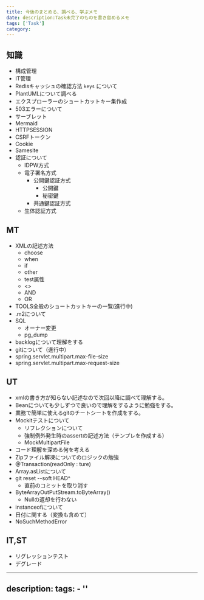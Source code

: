 ```yaml
---
title: 今後のまとめる、調べる、学ぶメモ
date: description:Task未完了のものを書き留めるメモ 
tags: ['Task']
category: 
---
```

## 知識

- 構成管理
- IT管理
- Redisキャッシュの確認方法 `keys` について
- PlantUMLについて調べる
- エクスプローラーのショートカットキー集作成
- 503エラーについて
- サーブレット
- Mermaid
- HTTPSESSION
- CSRFトークン
- Cookie
- Samesite
- 認証について
	- IDPW方式
	- 電子署名方式
		- 公開鍵認証方式
			- 公開鍵
			- 秘密鍵
		- 共通鍵認証方式
	- 生体認証方式

## MT

- XMLの記述方法
  - choose
  - when
  - if
  - other
  - test属性
  - <>
  - AND
  - OR
- TOOLS全般のショートカットキーの一覧(進行中)
- .m2について
- SQL
  - オーナー変更
  - pg_dump
- backlogについて理解をする
- gitについて（進行中）
- spring.servlet.multipart.max-file-size
- spring.servlet.multipart.max-request-size


## UT

- xmlの書き方が知らない記述なので次回以降に調べて理解する。
- Beanについても少しずつで良いので理解をするように勉強をする。
- 業務で簡単に使えるgitのチートシートを作成をする。
- Mockitテストについて
  - リフレクションについて
  - 強制例外発生時のassertの記述方法（テンプレを作成する）
  - MockMultipartFile
- コード理解を深める何を考える
- Zipファイル解凍についてのロジックの勉強
- @Transaction(readOnly : ture)
- Array.asListについて
- git reset --soft HEAD^
  - 直前のコミットを取り消す
- ByteArrayOutPutStream.toByteArray()
  - Nullの返却を行わない
- instanceofについて
- 日付に関する（変換も含めて）
- NoSuchMethodError

## IT,ST

- リグレッションテスト
- デグレード
---
description: 
tags: 
    - '' 
---
